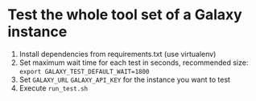 # Test the whole tool set of a Galaxy instance

1. Install dependencies from requirements.txt (use virtualenv)
1. Set maximum wait time for each test in seconds, recommended size: `export GALAXY_TEST_DEFAULT_WAIT=1800`
1. Set `GALAXY_URL` `GALAXY_API_KEY` for the instance you want to test 
1. Execute `run_test.sh`

